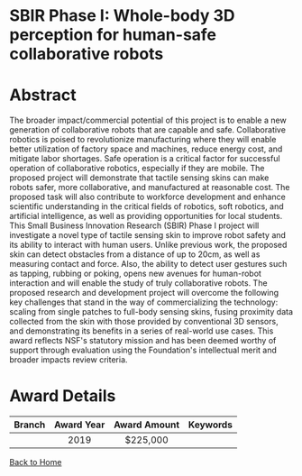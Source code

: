 
SBIR Phase I: Whole-body 3D perception for human-safe collaborative robots
==========================================================================

# Abstract


The broader impact/commercial potential of this project is to enable a new generation of collaborative robots that are capable and safe. Collaborative robotics is poised to revolutionize manufacturing where they will enable better utilization of factory space and machines, reduce energy cost, and mitigate labor shortages. Safe operation is a critical factor for successful operation of collaborative robotics, especially if they are mobile. The proposed project will demonstrate that tactile sensing skins can make robots safer, more collaborative, and manufactured at reasonable cost. The proposed task will also contribute to workforce development and enhance scientific understanding in the critical fields of robotics, soft robotics, and artificial intelligence, as well as providing opportunities for local students. This Small Business Innovation Research (SBIR) Phase I project will investigate a novel type of tactile sensing skin to improve robot safety and its ability to interact with human users. Unlike previous work, the proposed skin can detect obstacles from a distance of up to 20cm, as well as measuring contact and force. Also, the ability to detect user gestures such as tapping, rubbing or poking, opens new avenues for human-robot interaction and will enable the study of truly collaborative robots. The proposed research and development project will overcome the following key challenges that stand in the way of commercializing the technology: scaling from single patches to full-body sensing skins, fusing proximity data collected from the skin with those provided by conventional 3D sensors, and demonstrating its benefits in a series of real-world use cases. This award reflects NSF's statutory mission and has been deemed worthy of support through evaluation using the Foundation's intellectual merit and broader impacts review criteria.  

# Award Details

|Branch|Award Year|Award Amount|Keywords|
| :---: | :---: | :---: | :---: |
||2019|$225,000||
  
  


[Back to Home](https://github.com/chrischow/dod_sbir_awards/Reports/JT/#436)